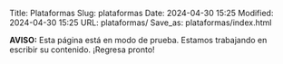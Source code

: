 Title: Plataformas
Slug: plataformas
Date: 2024-04-30 15:25
Modified: 2024-04-30 15:25
URL: plataformas/
Save_as: plataformas/index.html

**AVISO:** Esta página está en modo de prueba. Estamos trabajando en escribir su contenido. ¡Regresa pronto!
